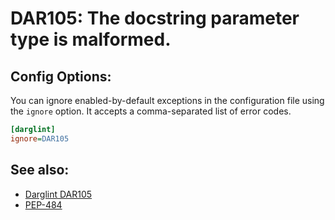 # DAR105: The docstring parameter type is malformed.

## Config Options:

You can ignore enabled-by-default exceptions in the configuration file using the `ignore` option.
It accepts a comma-separated list of error codes.

```ini
[darglint]
ignore=DAR105
```

## See also:

* [Darglint DAR105](https://pypi.org/project/darglint/)
* [PEP-484](https://www.python.org/dev/peps/pep-0484/)
